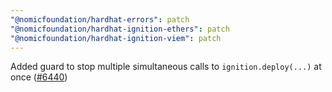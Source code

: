 ```yaml
---
"@nomicfoundation/hardhat-errors": patch
"@nomicfoundation/hardhat-ignition-ethers": patch
"@nomicfoundation/hardhat-ignition-viem": patch
---
```


Added guard to stop multiple simultaneous calls to `ignition.deploy(...)` at once ([#6440](https://github.com/NomicFoundation/hardhat/issues/6440))
